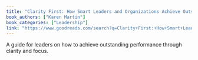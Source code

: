 ```yaml
---
title: "Clarity First: How Smart Leaders and Organizations Achieve Outstanding Performance"
book_authors: ["Karen Martin"]
book_categories: ["Leadership"]
link: "https://www.goodreads.com/search?q=Clarity+First:+How+Smart+Leaders+and+Organizations+Achieve+Outstanding+Performance+Karen+Martin"
---
```


A guide for leaders on how to achieve outstanding performance through clarity and focus.